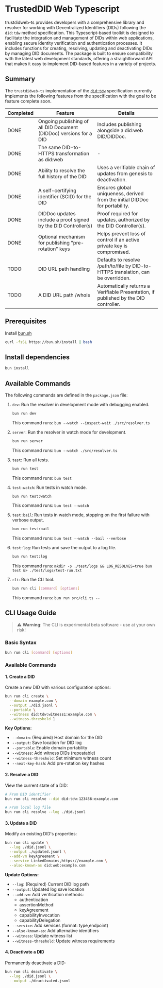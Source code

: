 # TrustedDID Web Typescript

trustdidweb-ts provides developers with a comprehensive library and resolver for working with Decentralized Identifiers (DIDs) following the `did:tdw` method specification. This Typescript-based toolkit is designed to facilitate the integration and management of DIDs within web applications, enabling secure identity verification and authentication processes. It includes functions for creating, resolving, updating and deactivating DIDs by managing DID documents. The package is built to ensure compatibility with the latest web development standards, offering a straightforward API that makes it easy to implement DID-based features in a variety of projects.

## Summary

The `trustdidweb-ts` implementation of the [`did:tdw`]('https://bcgov.github.io/trustdidweb') specification currently implements
the following features from the specification with the goal to be feature complete soon.

| Completed  | Feature | Details |
|------------|---------|---------|
| DONE       | Ongoing publishing of all DID Document (DIDDoc) versions for a DID | Includes publishing alongside a did:web DID/DIDDoc. |
| DONE       | The same DID-to-HTTPS transformation as did:web | - |
| DONE       | Ability to resolve the full history of the DID | Uses a verifiable chain of updates from genesis to deactivation. |
| DONE       | A self-certifying identifier (SCID) for the DID | Ensures global uniqueness, derived from the initial DIDDoc for portability. |
| DONE       | DIDDoc updates include a proof signed by the DID Controller(s) | Proof required for updates, authorized by the DID Controller(s). |
| DONE       | Optional mechanism for publishing "pre-rotation" keys | Helps prevent loss of control if an active private key is compromised. |
| TODO       | DID URL path handling | Defaults to resolve <did>/path/to/file by DID-to-HTTPS translation, can be overridden. |
| TODO       | A DID URL path <did>/whois | Automatically returns a Verifiable Presentation, if published by the DID controller. |

## Prerequisites

Install [bun.sh](https://bun.sh/)

```bash
curl -fsSL https://bun.sh/install | bash
```

## Install dependencies

```bash
bun install
```

## Available Commands

The following commands are defined in the `package.json` file:

1. `dev`: Run the resolver in development mode with debugging enabled.
   ```bash
   bun run dev
   ```
   This command runs: `bun --watch --inspect-wait ./src/resolver.ts`

2. `server`: Run the resolver in watch mode for development.
   ```bash
   bun run server
   ```
   This command runs: `bun --watch ./src/resolver.ts`

3. `test`: Run all tests.
   ```bash
   bun run test
   ```
   This command runs: `bun test`

4. `test:watch`: Run tests in watch mode.
   ```bash
   bun run test:watch
   ```
   This command runs: `bun test --watch`

5. `test:bail`: Run tests in watch mode, stopping on the first failure with verbose output.
   ```bash
   bun run test:bail
   ```
   This command runs: `bun test --watch --bail --verbose`

6. `test:log`: Run tests and save the output to a log file.
   ```bash
   bun run test:log
   ```
   This command runs: `mkdir -p ./test/logs && LOG_RESOLVES=true bun test &> ./test/logs/test-run.txt`

7. `cli`: Run the CLI tool.
   ```bash
   bun run cli [command] [options]
   ```
   This command runs: `bun run src/cli.ts --`

## CLI Usage Guide

> ⚠️ **Warning**: The CLI is experimental beta software - use at your own risk!

### Basic Syntax
```bash
bun run cli [command] [options]
```

### Available Commands

#### 1. Create a DID
Create a new DID with various configuration options:

```bash
bun run cli create \
  --domain example.com \
  --output ./did.jsonl \
  --portable \
  --witness did:tdw:witness1:example.com \
  --witness-threshold 1
```

**Key Options:**
- `--domain`: (Required) Host domain for the DID
- `--output`: Save location for DID log
- `--portable`: Enable domain portability
- `--witness`: Add witness DIDs (repeatable)
- `--witness-threshold`: Set minimum witness count
- `--next-key-hash`: Add pre-rotation key hashes

#### 2. Resolve a DID
View the current state of a DID:

```bash
# From DID identifier
bun run cli resolve --did did:tdw:123456:example.com

# From local log file
bun run cli resolve --log ./did.jsonl
```

#### 3. Update a DID
Modify an existing DID's properties:

```bash
bun run cli update \
  --log ./did.jsonl \
  --output ./updated.jsonl \
  --add-vm keyAgreement \
  --service LinkedDomains,https://example.com \
  --also-known-as did:web:example.com
```

**Update Options:**
- `--log`: (Required) Current DID log path
- `--output`: Updated log save location
- `--add-vm`: Add verification methods:
  - authentication
  - assertionMethod
  - keyAgreement
  - capabilityInvocation
  - capabilityDelegation
- `--service`: Add services (format: type,endpoint)
- `--also-known-as`: Add alternative identifiers
- `--witness`: Update witness list
- `--witness-threshold`: Update witness requirements

#### 4. Deactivate a DID
Permanently deactivate a DID:

```bash
bun run cli deactivate \
  --log ./did.jsonl \
  --output ./deactivated.jsonl
```
